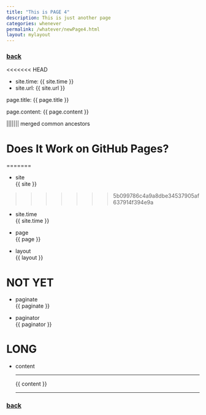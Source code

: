 ```yaml
---
title: "This is PAGE 4"
description: This is just another page
categories: whenever
permalink: /whatever/newPage4.html
layout: mylayout
---
```


### [back](../)

<<<<<<< HEAD
<ul>
<li>site.time: {{ site.time }}</li>
<li>site.url: {{ site.url }}</li>
</ul>

page.title:
{{ page.title }}

page.content:
{{ page.content }}


||||||| merged common ancestors
# Does It Work on GitHub Pages?
=======
- site <br> {{ site }}
>>>>>>> 5b099786c4a9a8dbe34537905af637914f394e9a

- site.time <br> {{ site.time }}

- page <br> {{ page }}

- layout <br> {{ layout }}

# NOT YET

- paginate <br> {{ paginate }}

- paginator <br> {{ paginator }}

# LONG

- content
  <hr>
  {{ content }}
  <hr>

### [back](../)

